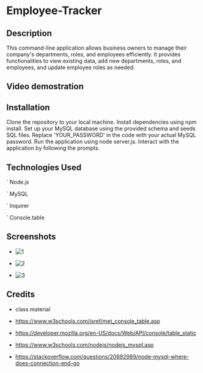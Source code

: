 # Employee-Tracker



## Description

This command-line application allows business owners to manage their company's departments, roles, and employees efficiently. It provides functionalities to view existing data, add new departments, roles, and employees, and update employee roles as needed.

## Video demostration 



## Installation
Clone the repository to your local machine.
Install dependencies using npm install.
Set up your MySQL database using the provided schema and seeds SQL files.
Replace 'YOUR_PASSWORD' in the code with your actual MySQL password.
Run the application using node server.js.
Interact with the application by following the prompts.

## Technologies Used
` Node.js

` MySQL

` Inquirer

` Console.table

## Screenshots
- ![1](https://github.com/caiman48/Employee-Tracker/assets/102683872/1fb73ee1-6a5c-4d89-8b58-022af77e1bb2)

- ![2](https://github.com/caiman48/Employee-Tracker/assets/102683872/c2d5eac2-d98c-4c10-9a35-d5ccfb025a9a)

- ![3](https://github.com/caiman48/Employee-Tracker/assets/102683872/188f987d-707d-47fd-803e-7d21ed73b36e)

## Credits

- class material 

- https://www.w3schools.com/jsref/met_console_table.asp

- https://developer.mozilla.org/en-US/docs/Web/API/console/table_static

- https://www.w3schools.com/nodejs/nodejs_mysql.asp

- https://stackoverflow.com/questions/20692989/node-mysql-where-does-connection-end-go


